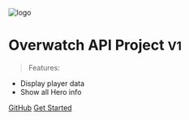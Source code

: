 <!-- ![background](/Web/background.jpg) -->
![logo](/Web/OW-logo.svg)

# Overwatch API Project <small>V1</small>

> Features:

- Display player data
- Show all Hero info

[GitHub](https://github.com/timomak/Docsify/)
[Get Started](#future-custom-api-project)
